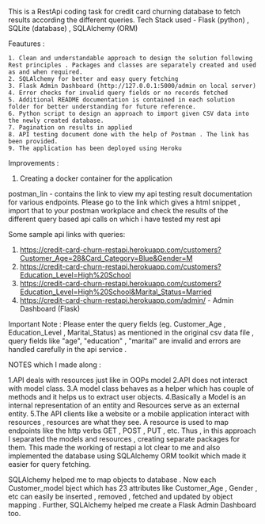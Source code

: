 This is a RestApi coding task for credit card churning database to fetch results according the different queries.
Tech Stack used - Flask (python) , SQLite (database) , SQLAlchemy (ORM)


Feautures :
    
    1. Clean and understandable approach to design the solution following Rest principles . Packages and classes are separately created and used as and when required.
    2. SQLAlchemy for better and easy query fetching
    3. Flask Admin Dashboard (http://127.0.0.1:5000/admin on local server) 
    4. Error checks for invalid query fields or no records fetched
    5. Additional README documentation is contained in each solution folder for better understanding for future reference.
    6. Python script to design an approach to import given CSV data into the newly created database.
    7. Pagination on results in applied
    8. API testing document done with the help of Postman . The link has been provided. 
    9. The application has been deployed using Heroku
    
 Improvements :
  1. Creating a docker container for the application


postman_lin - contains the link to view my api testing result documentation for various endpoints.
Please go to the link which gives a html snippet , import that to your postman workplace and check the results of the different query based api calls on which i have tested my rest api

Some sample api links with queries:
 1. https://credit-card-churn-restapi.herokuapp.com/customers?Customer_Age=28&Card_Category=Blue&Gender=M 
 2. https://credit-card-churn-restapi.herokuapp.com/customers?Education_Level=High%20School 
 3. https://credit-card-churn-restapi.herokuapp.com/customers?Education_Level=High%20School&Marital_Status=Married 
 4. https://credit-card-churn-restapi.herokuapp.com/admin/ - Admin Dashboard (Flask)
 
 Important Note :
 Please enter the query fields (eg. Customer_Age , Education_Level , Marital_Status) as mentioned in the original csv data file , query fields like "age", "education" , "marital" are invalid and errors are handled carefully in the api service . 

NOTES which I made along :

1.API deals with resources just like in OOPs model
2.API does not interact with model class.
3.A model class behaves as a helper which has couple of methods and it helps us to extract user objects.
4.Basically a Model is an internal representation of an entity and Resources serve as an external entity.
5.The API clients like a website or a mobile application interact with resources , resources are what they see.
A resource is used to map endpoints like the http verbs GET , POST , PUT , etc.
Thus , in this approach I separated the models and resources , creating separate packages for them. This made the working of restapi a lot clear to me and also implemented the database using SQLAlchemy ORM toolkit which made it easier for query fetching.

SQLAlchemy helped me to map objects to database . Now each Customer_model bject which has 23 attributes like Customer_Age , Gender , etc can easily be inserted , removed , fetched and updated by object mapping . Further, SQLAlchemy helped me create a Flask Admin Dashboard too.
